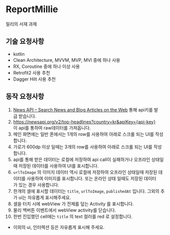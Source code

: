 # ReportMillie
밀리의 서재 과제

## 기술 요청사항
- kotlin 
- Clean Architecture, MVVM, MVP, MVI 중에 하나 사용 
- RX, Coroutine 중에 하나 이상 사용 
- Retrofit2 사용 추천 
- Dagger Hilt 사용 추천 

## 동작 요청사항
1. [News API – Search News and Blog Articles on the Web](https://newsapi.org/) 통해 api키를 발급 받습니다. 
2. https://newsapi.org/v2/top-headlines?country=kr&apiKey={api-key} 이 api를 통하여 raw데이터를 가져옵니다.
3. 메인 화면에는 일반 폰에서는 1개의 row를 사용하여 아래로 스크롤 되는 UI를 작성합니다.
4. 가로가 600dp 이상 일때는 3개의 row를 사용하여 아래로 스크롤 되는 UI를 작성합니다.
5. api를 통해 받은 데이터는 로컬에 저장하여 api call이 실패하거나 오프라인 상태일때 저장된 데이터를 사용하여 UI를 표시합니다.
6. `urlToImage` 의 이미지 데이터 역시 로컬에 저장하여 오프라인 상태일때 저장된 데이터를 사용하여 이미지를 표시합니다. 또는 온라인 상태 일때도 저장된 데이터가 있는 경우 사용합니다.
7. 한개의 셀에 표시할 데이터는 `title`, `urlToImage`, `publishedAt` 입니다. 그외의 추가 ui는 자유롭게 표시해주세요.
8. 셀을 터치 시에 webView 가 전체를 덮는 Activity 를 표시합니다.
9. 물리 백버튼 이벤트에서 webView activity를 닫습니다.
10. 한번 진입했던 cell에는 `title` 의 text 컬러를 red 로 설정합니다.
- 이외의 ui, 인터렉션 등은 자유롭게 표시해 주세요.


